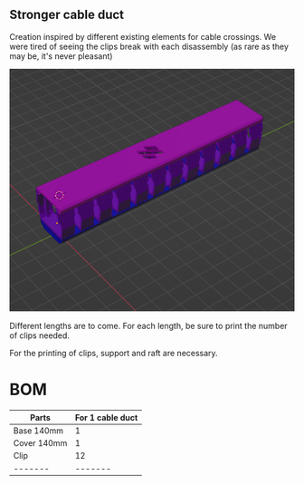 ## Stronger cable duct

Creation inspired by different existing elements for cable crossings.
We were tired of seeing the clips break with each disassembly (as rare as they may be, it's never pleasant)


![Concept_Screenshot](https://github.com/GP3DS/Voron-Mods/blob/main/Cable_Duct/Images/Concept_screenshot.png)


Different lengths are to come. For each length, be sure to print the number of clips needed.

For the printing of clips, support and raft are necessary.


# BOM
Parts | For 1 cable duct 
--- | ---
Base 140mm | 1
Cover 140mm | 1
Clip | 12
------- |------- 
